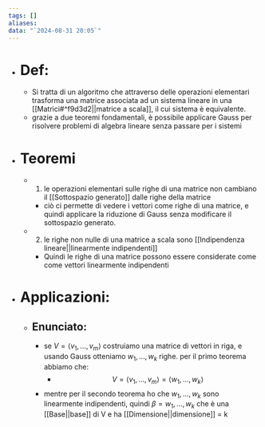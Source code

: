 ```yaml
---
tags: []
aliases: 
data: "`2024-08-31 20:05`"
---
```

- # Def:
	- Si tratta di un algoritmo che attraverso delle operazioni elementari trasforma una matrice associata ad un sistema lineare in una [[Matrici#^f9d3d2||matrice a scala]], il cui sistema è equivalente.
	- grazie a due teoremi fondamentali, è possibile applicare Gauss per risolvere problemi di algebra lineare senza passare per i sistemi
- # Teoremi
	- 1) le operazioni elementari sulle righe di una matrice non cambiano il [[Sottospazio generato]] dalle righe della matrice
		- ciò ci permette di vedere i vettori come righe di una matrice, e quindi applicare la riduzione di Gauss senza modificare il sottospazio generato.
	- 2) le righe non nulle di una matrice a scala sono [[Indipendenza lineare||linearmente indipendenti]]
		- Quindi le righe di una matrice possono essere considerate come come vettori linearmente indipendenti
- # Applicazioni:
	- ## Enunciato:
		- se $V=\langle v_1,...,v_m\rangle$ costruiamo una matrice di vettori in riga, e usando Gauss otteniamo $w_1,...,w_k$ righe. per il primo teorema abbiamo che:
			- $$V=\langle v_1,...,v_{m}\rangle=\langle w_1,...,w_{k}\rangle$$ 
		- mentre per il secondo teorema ho che $w_{1},...,w_{k}$ sono linearmente indipendenti, quindi $\beta = w_{1},...,w_{k}$ che è una [[Base||base]] di V e ha [[Dimensione||dimensione]] = k 